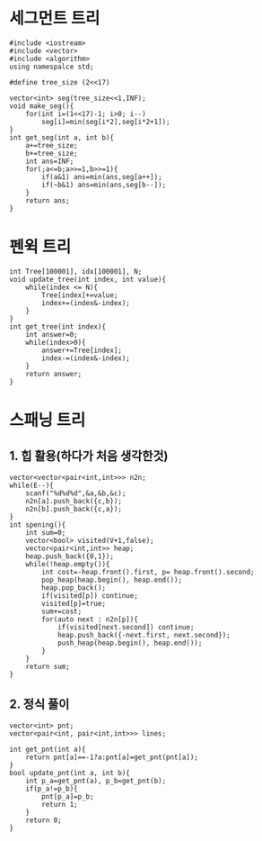 # 세그먼트 트리
    #include <iostream>
    #include <vector>
    #include <algorithm>
    using namespalce std;

    #define tree_size (2<<17)

    vector<int> seg(tree_size<<1,INF);
    void make_seg(){
        for(int i=(1<<17)-1; i>0; i--)
            seg[i]=min(seg[i*2],seg[i*2+1]);
    }
    int get_seg(int a, int b){
        a+=tree_size;
        b+=tree_size;
        int ans=INF;
        for(;a<=b;a>>=1,b>>=1){
            if(a&1) ans=min(ans,seg[a++]);
            if(~b&1) ans=min(ans,seg[b--]);
        }
        return ans;
    }

# 펜윅 트리
    int Tree[100001], idx[100001], N;
    void update_tree(int index, int value){
        while(index <= N){
            Tree[index]+=value;
            index+=(index&-index);
        }
    }
    int get_tree(int index){
        int answer=0;
        while(index>0){
            answer+=Tree[index];
            index-=(index&-index);
        }
        return answer;
    }

# 스패닝 트리
## 1. 힙 활용(하다가 처음 생각한것)
    vector<vector<pair<int,int>>> n2n;
    while(E--){
        scanf("%d%d%d",&a,&b,&c);
        n2n[a].push_back({c,b});
        n2n[b].push_back({c,a});
    }
    int spening(){
        int sum=0;
        vector<bool> visited(V+1,false);
        vector<pair<int,int>> heap;
        heap.push_back({0,1});
        while(!heap.empty()){
            int cost=-heap.front().first, p= heap.front().second;
            pop_heap(heap.begin(), heap.end());
            heap.pop_back();
            if(visited[p]) continue;
            visited[p]=true;
            sum+=cost;
            for(auto next : n2n[p]){
                if(visited[next.second]) continue;
                heap.push_back({-next.first, next.second});
                push_heap(heap.begin(), heap.end());
            }
        }
        return sum;
    }
## 2. 정식 풀이
    vector<int> pnt;
    vector<pair<int, pair<int,int>>> lines;

    int get_pnt(int a){
        return pnt[a]==-1?a:pnt[a]=get_pnt(pnt[a]);
    }
    bool update_pnt(int a, int b){
        int p_a=get_pnt(a), p_b=get_pnt(b);
        if(p_a!=p_b){
            pnt[p_a]=p_b;
            return 1;
        }
        return 0;
    }

